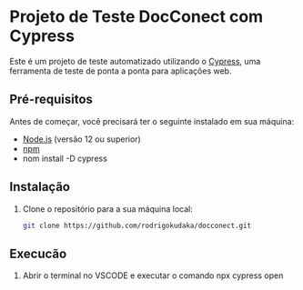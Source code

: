 # Projeto de Teste DocConect com Cypress

Este é um projeto de teste automatizado utilizando o [Cypress](https://www.cypress.io/), uma ferramenta de teste de ponta a ponta para aplicações web.

## Pré-requisitos

Antes de começar, você precisará ter o seguinte instalado em sua máquina:

- [Node.js](https://nodejs.org/) (versão 12 ou superior)
- [npm](https://www.npmjs.com/)
- nom install -D cypress

## Instalação

1. Clone o repositório para a sua máquina local:

   ```bash
   git clone https://github.com/rodrigokudaka/docconect.git

## Execucão 

1. Abrir o terminal no VSCODE e executar o comando npx cypress open
